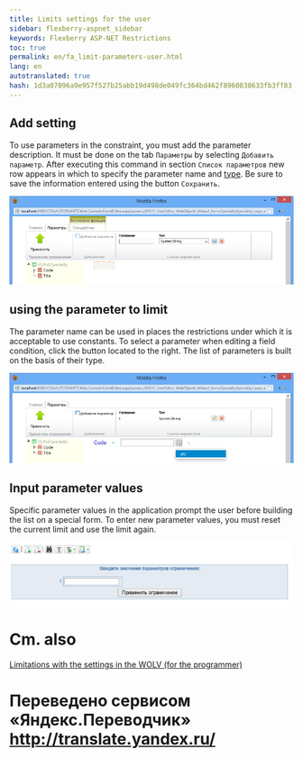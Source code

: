 ```yaml
--- 
title: Limits settings for the user 
sidebar: flexberry-aspnet_sidebar 
keywords: Flexberry ASP-NET Restrictions 
toc: true 
permalink: en/fa_limit-parameters-user.html 
lang: en 
autotranslated: true 
hash: 1d3a07096a9e957f527b25abb19d498de049fc364bd462f8960838633fb3ff83 
--- 
```


## Add setting 

To use parameters in the constraint, you must add the parameter description. It must be done on the tab `Параметры` by selecting `Добавить параметр`. After executing this command in section `Список параметров` new row appears in which to specify the parameter name and [type](fa_advanced-limit-editor-parameters.html). Be sure to save the information entered using the button `Сохранить`. 

![](/images/pages/products/flexberry-aspnet/controls/limit-editor/add-parameter.png) 

## using the parameter to limit 

The parameter name can be used in places the restrictions under which it is acceptable to use constants. To select a parameter when editing a field condition, click the button located to the right. The list of parameters is built on the basis of their type. 

![](/images/pages/products/flexberry-aspnet/controls/limit-editor/choose-parameter.png) 

## Input parameter values 

Specific parameter values in the application prompt the user before building the list on a special form. To enter new parameter values, you must reset the current limit and use the limit again. 

![](/images/pages/products/flexberry-aspnet/controls/limit-editor/input-parameter.png) 

# Cm. also 
[Limitations with the settings in the WOLV (for the programmer)](fa_limit-parameters-developer.html) 



 # Переведено сервисом «Яндекс.Переводчик» http://translate.yandex.ru/